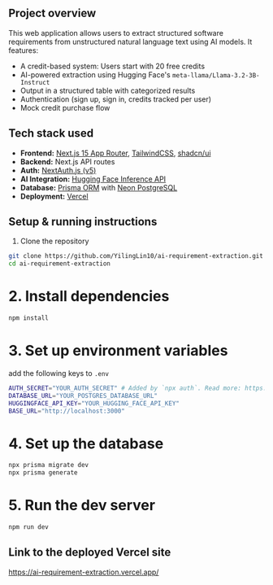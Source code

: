 ## Project overview
This web application allows users to extract structured software requirements from unstructured natural language text using AI models. It features:

- A credit-based system: Users start with 20 free credits
- AI-powered extraction using Hugging Face's `meta-llama/Llama-3.2-3B-Instruct`
- Output in a structured table with categorized results
- Authentication (sign up, sign in, credits tracked per user)
- Mock credit purchase flow

## Tech stack used
- **Frontend:** [Next.js 15 App Router](https://nextjs.org/), [TailwindCSS](https://tailwindcss.com/), [shadcn/ui](https://ui.shadcn.com/)
- **Backend:** Next.js API routes
- **Auth:** [NextAuth.js (v5)](https://authjs.dev/)
- **AI Integration:** [Hugging Face Inference API](https://huggingface.co/mistralai/Mistral-7B-v0.1)
- **Database:** [Prisma ORM](https://www.prisma.io/) with [Neon PostgreSQL](https://neon.tech/)
- **Deployment:** [Vercel](https://vercel.com)

## Setup & running instructions
1. Clone the repository
```bash
git clone https://github.com/YilingLin10/ai-requirement-extraction.git
cd ai-requirement-extraction
```
# 2. Install dependencies
```bash
npm install
```

# 3. Set up environment variables
add the following keys to `.env`
```bash
AUTH_SECRET="YOUR_AUTH_SECRET" # Added by `npx auth`. Read more: https://cli.authjs.dev
DATABASE_URL="YOUR_POSTGRES_DATABASE_URL"
HUGGINGFACE_API_KEY="YOUR_HUGGING_FACE_API_KEY"
BASE_URL="http://localhost:3000"
```

# 4. Set up the database
```bash
npx prisma migrate dev
npx prisma generate
```
# 5. Run the dev server
```bash
npm run dev
```

## Link to the deployed Vercel site
https://ai-requirement-extraction.vercel.app/ 